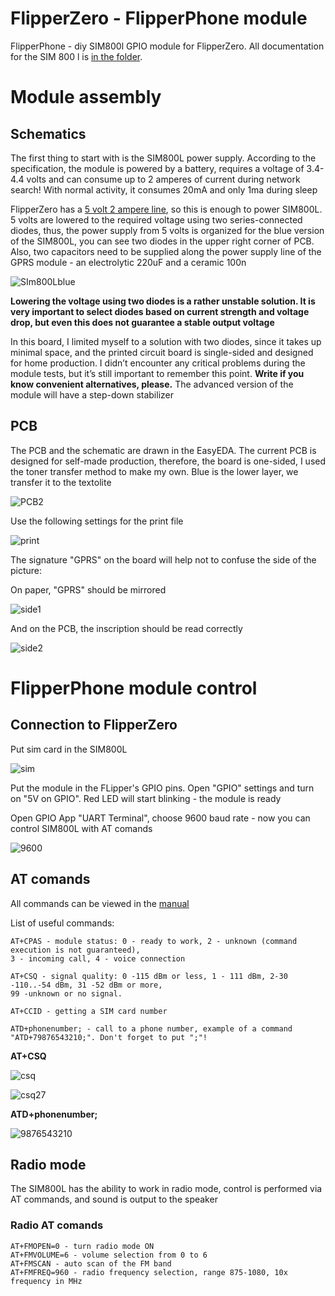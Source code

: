# FlipperZero - FlipperPhone module 
FlipperPhone - diy SIM800l GPIO module for FlipperZero. All documentation for the SIM 800 l is [in the folder](https://github.com/AlexKaut/flipperzero-flipperphone-sim800l-v0.1/tree/main/Schematics/SIM800L-Datasheets). 

# Module assembly
## Schematics

The first thing to start with is the SIM800L power supply. According to the specification, the module is powered by a battery, requires a voltage of 3.4-4.4 volts and can consume up to 2 amperes of current during network search! With normal activity, it consumes 20mA and only 1ma during sleep

FlipperZero has a [5 volt 2 ampere line](https://miro.com/app/board/uXjVO_LaYYI=/), so this is enough to power SIM800L. 5 volts are lowered to the required voltage using two series-connected diodes, thus, the power supply from 5 volts is organized for the blue version of the SIM800L, you can see two diodes in the upper right corner of PCB. Also, two capacitors need to be supplied along the power supply line of the GPRS module - an electrolytic 220uF and a ceramic 100n

![SIm800Lblue](https://github.com/AlexKaut/flipperzero-flipperphone-sim800l-v0.1/assets/86695572/898ec7bc-49b6-4a43-950d-aee6c6aef073)

**Lowering the voltage using two diodes is a rather unstable solution. It is very important to select diodes based on current strength and voltage drop, but even this does not guarantee a stable output voltage** 

In this board, I limited myself to a solution with two diodes, since it takes up minimal space, and the printed circuit board is single-sided and designed for home production. I didn’t encounter any critical problems during the module tests, but it’s still important to remember this point. **Write if you know convenient alternatives, please.** The advanced version of the module will have a step-down stabilizer

## PCB 
The PCB and the schematic are drawn in the EasyEDA. The current PCB is designed for self-made production, therefore, the board is one-sided, I used the toner transfer method to make my own. Blue is the lower layer, we transfer it to the textolite

![PCB2](https://github.com/AlexKaut/flipperzero-flipperphone-sim800l-v0.1/assets/86695572/50a10d77-6204-4329-8fe1-0a3240624f01)


Use the following settings for the print file

![print](https://github.com/AlexKaut/flipperzero-flipperphone-sim800l-v0.1/assets/86695572/d0382911-20ef-48d7-9f8a-c839dbcf1576)

The signature "GPRS" on the board will help not to confuse the side of the picture: 

On paper, "GPRS" should be mirrored

![side1](https://github.com/AlexKaut/flipperzero-flipperphone-sim800l-v0.1/assets/86695572/00871525-e314-4068-8640-aebecfd24419)

And on the PCB, the inscription should be read correctly

![side2](https://github.com/AlexKaut/flipperzero-flipperphone-sim800l-v0.1/assets/86695572/c5f2fa90-862e-4c68-87bf-087ce7389a84)

# FlipperPhone module control
## Connection to FlipperZero 
Put sim card in the SIM800L

![sim](https://github.com/AlexKaut/flipperzero-flipperphone-sim800l-v0.1/assets/86695572/ded0a03c-84b2-4d70-8bd3-afd6f6f51145)

Put the module in the FLipper's GPIO pins. Open "GPIO" settings and turn on "5V on GPIO". Red LED will start blinking - the module is ready

Open GPIO App "UART Terminal", choose 9600 baud rate - now you can control SIM800L with AT comands 

![9600](https://github.com/AlexKaut/flipperzero-flipperphone-sim800l-v0.1/assets/86695572/5dba9ff7-852c-48dd-b402-f770eefebd38)

## AT comands
All commands can be viewed in the [manual](https://github.com/AlexKaut/flipperzero-flipperphone-sim800l-v0.1/blob/main/Schematics/SIM800L-Datasheets/SIM800L%20Series_AT%20Command%20Manual_V1.10.pdf)

List of useful commands: 
```
AT+CPAS - module status: 0 - ready to work, 2 - unknown (command execution is not guaranteed), 
3 - incoming call, 4 - voice connection

AT+CSQ - signal quality: 0 -115 dBm or less, 1 - 111 dBm, 2-30 -110..-54 dBm, 31 -52 dBm or more,
99 -unknown or no signal.

AT+CCID - getting a SIM card number

ATD+phonenumber; - call to a phone number, example of a command "ATD+79876543210;". Don't forget to put ";"!
```
**AT+CSQ**

![csq](https://github.com/AlexKaut/flipperzero-flipperphone-sim800l-v0.1/assets/86695572/56a91811-5fb8-4a60-a0c9-a0f1d8751117)

![csq27](https://github.com/AlexKaut/flipperzero-flipperphone-sim800l-v0.1/assets/86695572/f9ac00f1-6336-4ecd-8e1c-3fc9fb889956)

**ATD+phonenumber;**

![9876543210](https://github.com/AlexKaut/flipperzero-flipperphone-sim800l-v0.1/assets/86695572/5dbe3551-a5ee-47b3-91a5-e411586356cf)

## Radio mode 

The SIM800L has the ability to work in radio mode, control is performed via AT commands, and sound is output to the speaker

### Radio AT comands
```
AT+FMOPEN=0 - turn radio mode ON
AT+FMVOLUME=6 - volume selection from 0 to 6
AT+FMSCAN - auto scan of the FM band
AT+FMFREQ=960 - radio frequency selection, range 875-1080, 10x frequency in MHz





